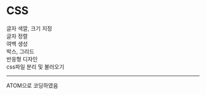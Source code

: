 # CSS

글자 색깔, 크기 지정   
글자 정렬   
여백 생성   
박스, 그리드   
반응형 디자인   
css파일 분리 및 불러오기

----------------------

ATOM으로 코딩하였음
